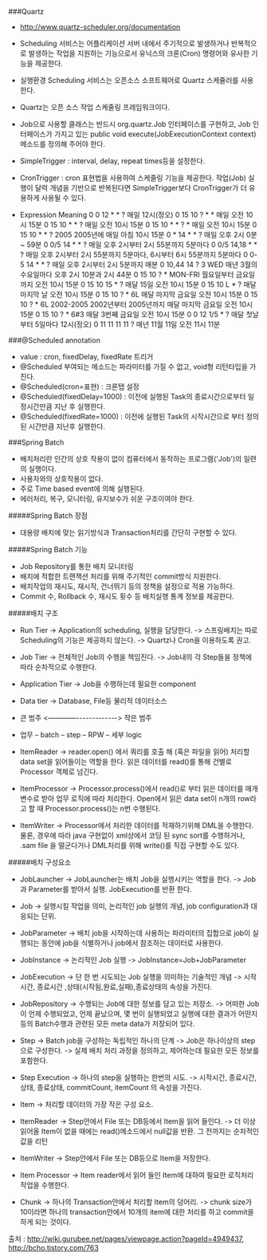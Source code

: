###Quartz
- http://www.quartz-scheduler.org/documentation
- Scheduling 서비스는 어플리케이션 서버 내에서 주기적으로 발생하거나 반복적으로 발생하는 작업을 지원하는 기능으로서 유닉스의 크론(Cron) 명령어와 유사한 기능을 제공한다.
- 실행환경 Scheduling 서비스는 오픈소스 소프트웨어로 Quartz 스케쥴러를 사용한다. 
- Quartz는 오픈 소스 작업 스케줄링 프레임워크이다.
- Job으로 사용할 클래스는 반드시 org.quartz.Job 인터페이스를 구현하고, Job 인터페이스가 가지고 있는 public void execute(JobExecutionContext context) 메소드를 정의해 주어야 한다.
- SimpleTrigger : interval, delay, repeat times등을 설정한다.
- CronTrigger : cron 표현법을 사용하여 스케줄링 기능을 제공한다. 작업(Job) 실행이 달력 개념을 기반으로 반복된다면 SimpleTrigger보다 CronTrigger가 더 유용하게 사용될 수 있다.

- Expression Meaning
	0 0 12 * * ?				매일 12시(정오)
	0 15 10 ? * *				매일 오전 10시 15분
	0 15 10 * * ?				매일 오전 10시 15분
	0 15 10 * * ? *				매일 오전 10시 15분
	0 15 10 * * ? 2005			2005년에 매일 아침 10시 15분
	0 * 14 * * ?				매일 오후 2시 0분 ~ 59분
	0 0/5 14 * * ?				매일 오후 2시부터 2시 55분까지 5분마다
	0 0/5 14,18 * * ?			매일 오후 2시부터 2시 55분까지 5분마다, 6시부터 6시 55분까지 5분마다
	0 0-5 14 * * ?				매일 오후 2시부터 2시 5분까지 매분
	0 10,44 14 ? 3 WED			매년 3월의 수요일마다 오후 2시 10분과 2시 44분
	0 15 10 ? * MON-FRI			월요일부터 금요일까지 오전 10시 15분
	0 15 10 15 * ?				매달 15일 오전 10시 15분
	0 15 10 L * ?				매달 마지막 날 오전 10시 15분
	0 15 10 ? * 6L				매달 마지막 금요일 오전 10시 15분
	0 15 10 ? * 6L 2002-2005	2002년부터 2005년까지 매달 마지막 금요일 오전 10시 15분
	0 15 10 ? * 6#3				매달 3번째 금요일 오전 10시 15분
	0 0 12 1/5 * ?				매달 첫날부터 5일마다 12시(정오)
	0 11 11 11 11 ?				매년 11월 11일 오전 11시 11분

###@Scheduled annotation
- value : cron, fixedDelay, fixedRate 트리거
- @Scheduled 부여되는 메소드는 파라미터를 가질 수 없고, void형 리턴타입을 가진다.
- @Scheduled(cron=표현) : 크론탭 설정
- @Scheduled(fixedDelay=1000) : 이전에 실행된 Task의 종료시간으로부터 일정시간만큼 지난 후 실행한다.
- @Scheduled(fixedRate=1000) : 이전에 실행된 Task의 시작시간으로 부터 정의된 시간만큼 지난후 실행한다.

	
###Spring Batch
- 배치처리란 인간의 상호 작용이 없이 컴퓨터에서 동작하는 프로그램('Job')의 일련의 실행이다.
- 사용자와의 상호작용이 없다.
- 주로 Time based event에 의해 실행된다.
- 에러처리, 복구, 모니터링, 유지보수가 쉬운 구조이여야 한다.

#####Spring Batch 장점
- 대용량 배치에 맞는 읽기방식과 Transaction처리를 간단히 구현할 수 있다.

#####Spring Batch 기능
- Job Repository를 통한 배치 모니터링
- 배치에 적합한 트랜잭션 처리를 위해 주기적인 commit방식 지원한다.
- 배치작업의 재시도, 재시작, 건너뛰기 등의 정책을 설정으로 적용 가능하다.
- Commit 수, Rollback 수, 재시도 횟수 등 배치실행 통계 정보를 제공한다.

  
#####배치 구조
- Run Tier
  -> Application의 scheduling, 실행을 담당한다.
  -> 스프링배치는 따로 Scheduling의 기능은 제공하지 않는다.
  -> Quartz나 Cron을 이용하도록 권고.

- Job Tier
  -> 전체적인 Job의 수행을 책임진다.
  -> Job내의 각 Step들을 정책에 따라 순차적으로 수행한다.

- Application Tier
  -> Job을 수행하는데 필요한 component

- Data tier
  -> Database, File등 물리적 데이터소스
  
- 큰 범주 <————-------------> 작은 범주
- 업무 – batch – step – RPW – 세부 logic

- ItemReader
 -> reader.open() 에서 쿼리를 호출 해 (혹은 파일을 읽어) 처리할 data set을 읽어들이는 역할을 한다. 읽은 데이터를 read()를 통해 건별로 Processor 객체로 넘긴다.

- ItemProcessor
 -> Processor.process()에서 read()로 부터 읽은 데이터를 매개변수로 받아 업무 로직에 따라 처리한다. Open에서 읽은 data set이 n개의 row라고 할 때 Processor.process()는 n번 수행된다.

- ItemWriter
  -> Processor에서 처리한 데이터를 적재하기위해 DML을 수행한다. 물론, 경우에 따라 java 구현없이 xml상에서 코딩 된 sync sort를 수행하거나, .sam file 을 떨군다거나 DML처리를 위해 write()를 직접 구현할 수도 있다.


#####배치 구성요소
- JobLauncher
  -> JobLauncher는 배치 Job을 실행시키는 역할을 한다.
  -> Job과 Parameter를 받아서 실행. JobExecution를 반환 한다.

- Job
  -> 실행시킬 작업을 의미, 논리적인 job 실행의 개념, job configuration과 대응되는 단위.
  
- JobParameter
  -> 배치 job을 시작하는데 사용하는 파라미터의 집합으로 job이 실행되는 동안에 job을 식별하거나 job에서 참조하는 데이터로 사용한다.

- JobInstance
  -> 논리적인 Job 실행
  -> JobInstance=Job+JobParameter
  
- JobExecution
  -> 단 한 번 시도되는 Job 실행을 의미하는 기술적인 개념
  -> 시작시간, 종료시간 ,상태(시작됨,완료,실패),종료상태의 속성을 가진다.

- JobRepository
  -> 수행되는 Job에 대한 정보를 담고 있는 저장소.
  -> 어떠한 Job이 언제 수행되었고, 언제 끝났으며, 몇 번이 실행되었고 실행에 대한 결과가 어떤지 등의 Batch수행과 관련된 모든 meta data가 저장되어 있다.

- Step
  -> Batch job을 구성하는 독립적인 하나의 단계
  -> Job은 하나이상의 step으로 구성한다.
  -> 실제 배치 처리 과정을 정의하고, 제어하는데 필요한 모든 정보를 포함한다.

- Step Execution
  -> 하나의 step을 실행하는 한번의 시도.
  -> 시작시간, 종료시간,상태, 종료상태, commitCount, itemCount 의 속성을 가진다.

- Item
  -> 처리할 데이터의 가장 작은 구성 요소.

- ItemReader
  -> Step안에서 File 또는 DB등에서 Item을 읽어 들인다.
  -> 더 이상 읽어올 Item이 없을 때에는 read()메소드에서 null값을 반환. 그 전까지는 순차적인 값을 리턴

- ItemWriter
  -> Step안에서 File 또는 DB등으로 Item을 저장한다.

- Item Processor
  -> Item reader에서 읽어 들인 Item에 대하여 필요한 로직처리 작업을 수행한다.

- Chunk
  -> 하나의 Transaction안에서 처리할 Item의 덩어리.
  -> chunk size가 10이라면 하나의 transaction안에서 10개의 item에 대한 처리를 하고 commit을 하게 되는 것이다.

출처 : http://wiki.gurubee.net/pages/viewpage.action?pageId=4949437, http://bcho.tistory.com/763

